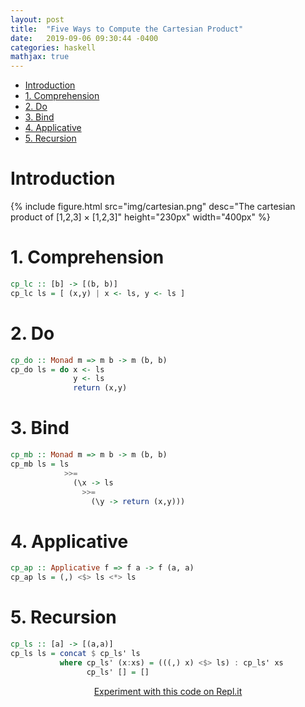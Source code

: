 ```yaml
---
layout: post
title:  "Five Ways to Compute the Cartesian Product"
date:   2019-09-06 09:30:44 -0400
categories: haskell
mathjax: true
---
```


- [Introduction](#introduction)
- [1. Comprehension](#1-comprehension)
- [2. Do](#2-do)
- [3. Bind](#3-bind)
- [4. Applicative](#4-applicative)
- [5. Recursion](#5-recursion)


# Introduction 

{% include figure.html src="img/cartesian.png" 
    desc="The cartesian product of [1,2,3] × [1,2,3]" height="230px" width="400px" %}


# 1. Comprehension
```haskell
cp_lc :: [b] -> [(b, b)]
cp_lc ls = [ (x,y) | x <- ls, y <- ls ]
```

# 2. Do
```haskell
cp_do :: Monad m => m b -> m (b, b)
cp_do ls = do x <- ls
              y <- ls
              return (x,y)
```

# 3. Bind
```haskell
cp_mb :: Monad m => m b -> m (b, b)
cp_mb ls = ls 
            >>= 
              (\x -> ls
                >>= 
                  (\y -> return (x,y)))
```

# 4. Applicative
```haskell
cp_ap :: Applicative f => f a -> f (a, a)
cp_ap ls = (,) <$> ls <*> ls
```

# 5. Recursion
```haskell
cp_ls :: [a] -> [(a,a)]
cp_ls ls = concat $ cp_ls' ls 
           where cp_ls' (x:xs) = (((,) x) <$> ls) : cp_ls' xs
                 cp_ls' [] = []
```



<div style="text-align:center">
    <a href="https://repl.it/@Andrewnetwork/Five-Ways-to-Compute-the-Cartesian-Product">
        Experiment with this code on Repl.it
    </a>
</div>